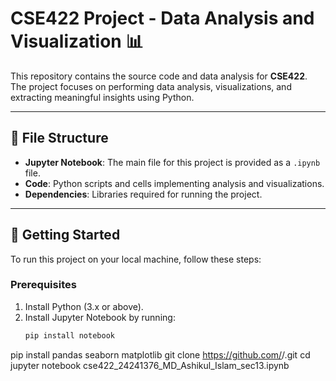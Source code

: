 # CSE422 Project - Data Analysis and Visualization 📊

This repository contains the source code and data analysis for **CSE422**. The project focuses on performing data analysis, visualizations, and extracting meaningful insights using Python.

---

## 📁 File Structure

- **Jupyter Notebook**: The main file for this project is provided as a `.ipynb` file.
- **Code**: Python scripts and cells implementing analysis and visualizations.
- **Dependencies**: Libraries required for running the project.

---

## 🚀 Getting Started

To run this project on your local machine, follow these steps:

### Prerequisites

1. Install Python (3.x or above).
2. Install Jupyter Notebook by running:
   ```bash
   pip install notebook
pip install pandas seaborn matplotlib
git clone https://github.com/<your-username>/<repo-name>.git
cd <repo-name>
jupyter notebook cse422_24241376_MD_Ashikul_Islam_sec13.ipynb
